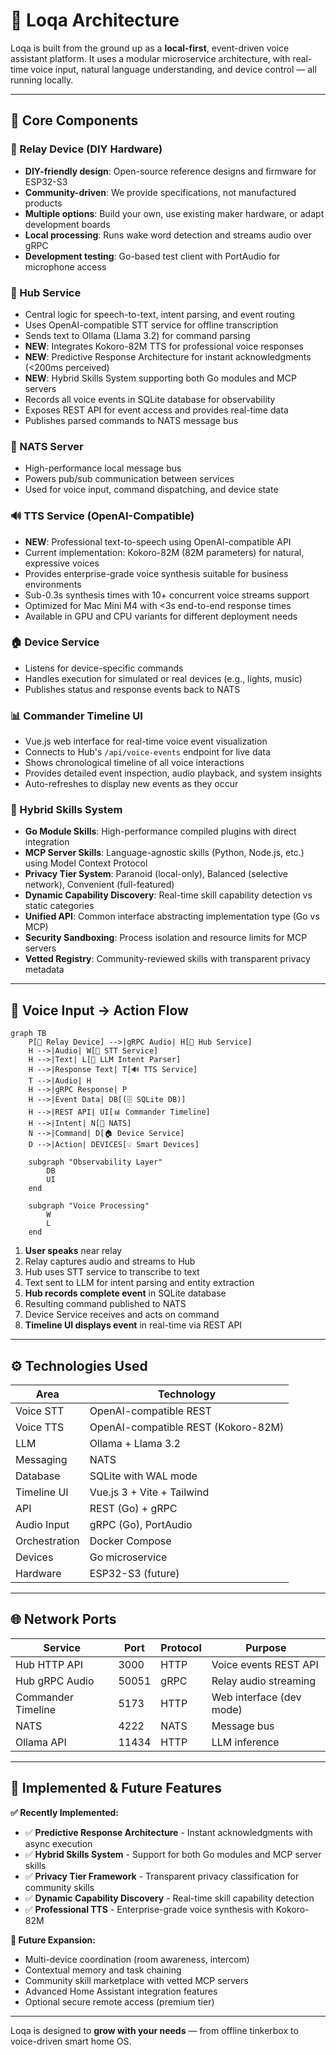 # 🧠 Loqa Architecture

Loqa is built from the ground up as a **local-first**, event-driven voice assistant platform. It uses a modular microservice architecture, with real-time voice input, natural language understanding, and device control — all running locally.

---

## 🧱 Core Components

### 🎤 Relay Device (DIY Hardware)
- **DIY-friendly design**: Open-source reference designs and firmware for ESP32-S3
- **Community-driven**: We provide specifications, not manufactured products  
- **Multiple options**: Build your own, use existing maker hardware, or adapt development boards
- **Local processing**: Runs wake word detection and streams audio over gRPC
- **Development testing**: Go-based test client with PortAudio for microphone access

### 🧠 Hub Service
- Central logic for speech-to-text, intent parsing, and event routing
- Uses OpenAI-compatible STT service for offline transcription
- Sends text to Ollama (Llama 3.2) for command parsing
- **NEW**: Integrates Kokoro-82M TTS for professional voice responses
- **NEW**: Predictive Response Architecture for instant acknowledgments (<200ms perceived)
- **NEW**: Hybrid Skills System supporting both Go modules and MCP servers
- Records all voice events in SQLite database for observability
- Exposes REST API for event access and provides real-time data
- Publishes parsed commands to NATS message bus

### 📡 NATS Server
- High-performance local message bus
- Powers pub/sub communication between services
- Used for voice input, command dispatching, and device state

### 🔊 TTS Service (OpenAI-Compatible)
- **NEW**: Professional text-to-speech using OpenAI-compatible API
- Current implementation: Kokoro-82M (82M parameters) for natural, expressive voices
- Provides enterprise-grade voice synthesis suitable for business environments
- Sub-0.3s synthesis times with 10+ concurrent voice streams support
- Optimized for Mac Mini M4 with <3s end-to-end response times
- Available in GPU and CPU variants for different deployment needs

### 🏠 Device Service
- Listens for device-specific commands
- Handles execution for simulated or real devices (e.g., lights, music)
- Publishes status and response events back to NATS

### 📊 Commander Timeline UI
- Vue.js web interface for real-time voice event visualization
- Connects to Hub's `/api/voice-events` endpoint for live data
- Shows chronological timeline of all voice interactions
- Provides detailed event inspection, audio playback, and system insights
- Auto-refreshes to display new events as they occur

### 🧩 Hybrid Skills System
- **Go Module Skills**: High-performance compiled plugins with direct integration
- **MCP Server Skills**: Language-agnostic skills (Python, Node.js, etc.) using Model Context Protocol
- **Privacy Tier System**: Paranoid (local-only), Balanced (selective network), Convenient (full-featured)
- **Dynamic Capability Discovery**: Real-time skill capability detection vs static categories
- **Unified API**: Common interface abstracting implementation type (Go vs MCP)
- **Security Sandboxing**: Process isolation and resource limits for MCP servers
- **Vetted Registry**: Community-reviewed skills with transparent privacy metadata

---

## 🔁 Voice Input → Action Flow

```mermaid
graph TB
    P[🎤 Relay Device] -->|gRPC Audio| H[🧠 Hub Service]
    H -->|Audio| W[📝 STT Service]
    H -->|Text| L[🤖 LLM Intent Parser]
    H -->|Response Text| T[🔊 TTS Service]
    T -->|Audio| H
    H -->|gRPC Response| P
    H -->|Event Data| DB[(🗄️ SQLite DB)]
    H -->|REST API| UI[📊 Commander Timeline]
    H -->|Intent| N[📡 NATS]
    N -->|Command| D[🏠 Device Service]
    D -->|Action| DEVICES[💡 Smart Devices]
    
    subgraph "Observability Layer"
        DB
        UI
    end
    
    subgraph "Voice Processing"
        W
        L
    end
```

1. **User speaks** near relay
2. Relay captures audio and streams to Hub
3. Hub uses STT service to transcribe to text
4. Text sent to LLM for intent parsing and entity extraction
5. **Hub records complete event** in SQLite database
6. Resulting command published to NATS
7. Device Service receives and acts on command
8. **Timeline UI displays event** in real-time via REST API

---

## ⚙️ Technologies Used

| Area         | Technology              |
|--------------|--------------------------|
| Voice STT    | OpenAI-compatible REST   |
| Voice TTS    | OpenAI-compatible REST (Kokoro-82M) |
| LLM          | Ollama + Llama 3.2       |
| Messaging    | NATS                     |
| Database     | SQLite with WAL mode     |
| Timeline UI  | Vue.js 3 + Vite + Tailwind |
| API          | REST (Go) + gRPC         |
| Audio Input  | gRPC (Go), PortAudio     |
| Orchestration| Docker Compose           |
| Devices      | Go microservice          |
| Hardware     | ESP32-S3 (future)        |

---

## 🌐 Network Ports

| Service         | Port | Protocol | Purpose |
|------------------|------|----------|---------|
| Hub HTTP API     | 3000 | HTTP     | Voice events REST API |
| Hub gRPC Audio   | 50051| gRPC     | Relay audio streaming |
| Commander Timeline| 5173 | HTTP     | Web interface (dev mode) |
| NATS             | 4222 | NATS     | Message bus |
| Ollama API       | 11434| HTTP     | LLM inference |

---

## 🚀 Implemented & Future Features

**✅ Recently Implemented:**
- ✅ **Predictive Response Architecture** - Instant acknowledgments with async execution
- ✅ **Hybrid Skills System** - Support for both Go modules and MCP server skills
- ✅ **Privacy Tier Framework** - Transparent privacy classification for community skills
- ✅ **Dynamic Capability Discovery** - Real-time skill capability detection
- ✅ **Professional TTS** - Enterprise-grade voice synthesis with Kokoro-82M

**🔮 Future Expansion:**
- Multi-device coordination (room awareness, intercom)
- Contextual memory and task chaining
- Community skill marketplace with vetted MCP servers
- Advanced Home Assistant integration features
- Optional secure remote access (premium tier)

---

Loqa is designed to **grow with your needs** — from offline tinkerbox to voice-driven smart home OS.